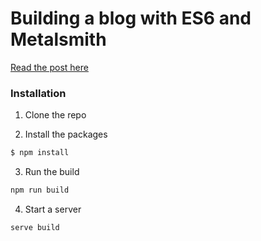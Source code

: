 # Building a blog with ES6 and Metalsmith

[Read the post here](http://cameronjroe.com/writing/building-a-blog-in-es6-with-metalsmith/)

### Installation

1. Clone the repo

2. Install the packages
```sh
$ npm install
```

3. Run the build
```sh
npm run build
```

4. Start a server
```sh
serve build
```